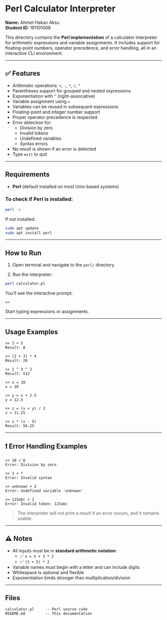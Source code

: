 # Perl Calculator Interpreter

**Name:** Ahmet Hakan Aksu  
**Student ID:** 191101068

This directory contains the **Perl implementation** of a calculator interpreter for arithmetic expressions and variable assignments. It includes support for floating-point numbers, operator precedence, and error handling, all in an interactive CLI environment.

---

## ✅ Features

- Arithmetic operations: `+`, `-`, `*`, `/`, `^`
- Parentheses support for grouped and nested expressions
- Exponentiation with `^` (right-associative)
- Variable assignment using `=`
- Variables can be reused in subsequent expressions
- Floating-point and integer number support
- Proper operator precedence is respected
- Error detection for:
  - Division by zero
  - Invalid tokens
  - Undefined variables
  - Syntax errors
- No result is shown if an error is detected
- Type `exit` to quit

---

## Requirements

- **Perl** (default installed on most Unix-based systems)

### To check if Perl is installed:

```bash
perl -v
```

If not installed:

```bash
sudo apt update
sudo apt install perl
```

---

## How to Run

1. Open terminal and navigate to the `perl/` directory.

2. Run the interpreter:

```bash
perl calculator.pl
```

You’ll see the interactive prompt:

```text
>> 
```

Start typing expressions or assignments.

---

## Usage Examples

```text
>> 3 + 5
Result: 8

>> (2 + 3) * 4
Result: 20

>> 2 ^ 3 ^ 2
Result: 512

>> x = 10
x = 10

>> y = x + 2.5
y = 12.5

>> z = (x + y) / 2
z = 11.25

>> z * (x - 5)
Result: 56.25
```

---

## ❗ Error Handling Examples

```text
>> 10 / 0
Error: Division by zero

>> 3 + *
Error: Invalid syntax

>> unknown + 2
Error: Undefined variable 'unknown'

>> 123abc + 2
Error: Invalid token: 123abc
```

> The interpreter will not print a result if an error occurs, and it remains usable.

---

## ⚠️ Notes

- All inputs must be in **standard arithmetic notation**:
  - ✅ `x = 5 + 3 * 2`
  - ✅ `(3 + 5) * 2`
- Variable names must begin with a letter and can include digits
- Whitespace is optional and flexible
- Exponentiation binds stronger than multiplication/division

---

## Files

```text
calculator.pl     -- Perl source code
README.md         -- This documentation
```
